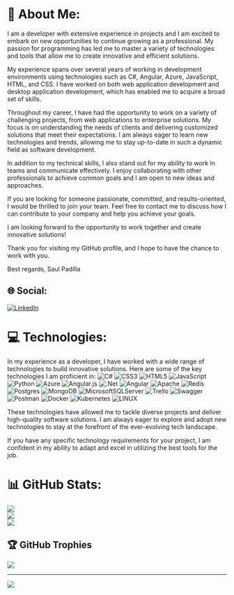 # 💫 About Me:
I am a developer with extensive experience in projects and I am excited to embark on new opportunities to continue growing as a professional. My passion for programming has led me to master a variety of technologies and tools that allow me to create innovative and efficient solutions.

My experience spans over several years of working in development environments using technologies such as C#, Angular, Azure, JavaScript, HTML, and CSS. I have worked on both web application development and desktop application development, which has enabled me to acquire a broad set of skills.

Throughout my career, I have had the opportunity to work on a variety of challenging projects, from web applications to enterprise solutions. My focus is on understanding the needs of clients and delivering customized solutions that meet their expectations. I am always eager to learn new technologies and trends, allowing me to stay up-to-date in such a dynamic field as software development.

In addition to my technical skills, I also stand out for my ability to work in teams and communicate effectively. I enjoy collaborating with other professionals to achieve common goals and I am open to new ideas and approaches.

If you are looking for someone passionate, committed, and results-oriented, I would be thrilled to join your team. Feel free to contact me to discuss how I can contribute to your company and help you achieve your goals.

I am looking forward to the opportunity to work together and create innovative solutions!

Thank you for visiting my GitHub profile, and I hope to have the chance to work with you.

Best regards,
Saul Padilla


## 🌐 Social:
[![LinkedIn](https://img.shields.io/badge/LinkedIn-%230077B5.svg?logo=linkedin&logoColor=white)](https://linkedin.com/in/saulpadilla) 

# 💻 Technologies:
In my experience as a developer, I have worked with a wide range of technologies to build innovative solutions. Here are some of the key technologies I am proficient in:
![C#](https://img.shields.io/badge/c%23-%23239120.svg?style=for-the-badge&logo=c-sharp&logoColor=white) ![CSS3](https://img.shields.io/badge/css3-%231572B6.svg?style=for-the-badge&logo=css3&logoColor=white) ![HTML5](https://img.shields.io/badge/html5-%23E34F26.svg?style=for-the-badge&logo=html5&logoColor=white) ![JavaScript](https://img.shields.io/badge/javascript-%23323330.svg?style=for-the-badge&logo=javascript&logoColor=%23F7DF1E) ![Python](https://img.shields.io/badge/python-3670A0?style=for-the-badge&logo=python&logoColor=ffdd54) ![Azure](https://img.shields.io/badge/azure-%230072C6.svg?style=for-the-badge&logo=azure-devops&logoColor=white) ![Angular.js](https://img.shields.io/badge/angular.js-%23E23237.svg?style=for-the-badge&logo=angularjs&logoColor=white) ![.Net](https://img.shields.io/badge/.NET-5C2D91?style=for-the-badge&logo=.net&logoColor=white) ![Angular](https://img.shields.io/badge/angular-%23DD0031.svg?style=for-the-badge&logo=angular&logoColor=white) ![Apache](https://img.shields.io/badge/apache-%23D42029.svg?style=for-the-badge&logo=apache&logoColor=white) ![Redis](https://img.shields.io/badge/redis-%23DD0031.svg?style=for-the-badge&logo=redis&logoColor=white) ![Postgres](https://img.shields.io/badge/postgres-%23316192.svg?style=for-the-badge&logo=postgresql&logoColor=white) ![MongoDB](https://img.shields.io/badge/MongoDB-%234ea94b.svg?style=for-the-badge&logo=mongodb&logoColor=white) ![MicrosoftSQLServer](https://img.shields.io/badge/Microsoft%20SQL%20Sever-CC2927?style=for-the-badge&logo=microsoft%20sql%20server&logoColor=white) ![Trello](https://img.shields.io/badge/Trello-%23026AA7.svg?style=for-the-badge&logo=Trello&logoColor=white) ![Swagger](https://img.shields.io/badge/-Swagger-%23Clojure?style=for-the-badge&logo=swagger&logoColor=white) ![Postman](https://img.shields.io/badge/Postman-FF6C37?style=for-the-badge&logo=postman&logoColor=white) ![Docker](https://img.shields.io/badge/docker-%230db7ed.svg?style=for-the-badge&logo=docker&logoColor=white) ![Kubernetes](https://img.shields.io/badge/kubernetes-%23326ce5.svg?style=for-the-badge&logo=kubernetes&logoColor=white) ![LINUX](https://img.shields.io/badge/Linux-FCC624?style=for-the-badge&logo=linux&logoColor=black)

These technologies have allowed me to tackle diverse projects and deliver high-quality software solutions. I am always eager to explore and adopt new technologies to stay at the forefront of the ever-evolving tech landscape.

If you have any specific technology requirements for your project, I am confident in my ability to adapt and excel in utilizing the best tools for the job.
# 📊 GitHub Stats:
![](https://github-readme-stats.vercel.app/api?username=SaulPadilla6472&theme=tokyonight&hide_border=true&include_all_commits=false&count_private=false)<br/>
![](https://github-readme-streak-stats.herokuapp.com/?user=SaulPadilla6472&theme=tokyonight&hide_border=true)<br/>
![](https://github-readme-stats.vercel.app/api/top-langs/?username=SaulPadilla6472&theme=tokyonight&hide_border=true&include_all_commits=false&count_private=false&layout=compact)

## 🏆 GitHub Trophies
![](https://github-profile-trophy.vercel.app/?username=SaulPadilla6472&theme=tokyonight&no-frame=true&no-bg=true&margin-w=4)

---
[![](https://visitcount.itsvg.in/api?id=SaulPadilla6472&icon=0&color=0)](https://visitcount.itsvg.in)

<!-- Proudly created with GPRM ( https://gprm.itsvg.in ) -->
